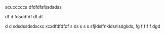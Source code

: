 acuccccca
dfdfdfsfssdsdss

df
d
fdsddfdf
df
df


d
d
sdsdssdsdxcxc
xcxdfdfdfdf
s
ds
s
s
s
sfjldslfnkldsnlsdgkds,
fg
f
f
f
f
dgd
